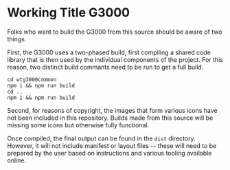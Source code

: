 # Working Title G3000

Folks who want to build the G3000 from this source should be aware of two things.

First, the G3000 uses a two-phased build, first compiling a shared code library that is then used by the individual components of the project.  For this reason, two distinct build commants need to be run to get a full build.

    cd wtg3000common
    npm i && npm run build
    cd ..
    npm i && npm run build

Second, for reasons of copyright, the images that form various icons have not been included in this repository.   Builds made from this source will be missing some icons but otherwise fully functional.

Once compiled, the final output can be found in the `dist` directory.  However, it will not include manifest or layout files -- these will need to be prepared by the user based on instructions and various tooling available online.
